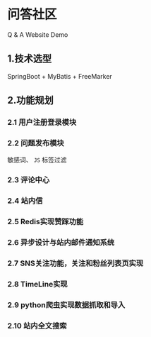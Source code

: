 # 问答社区
Q & A Website Demo

## 1.技术选型
SpringBoot + MyBatis + FreeMarker

## 2.功能规划

### 2.1 用户注册登录模块
### 2.2 问题发布模块
敏感词、 `JS` 标签过滤
### 2.3 评论中心
### 2.4 站内信
### 2.5 Redis实现赞踩功能
### 2.6 异步设计与站内邮件通知系统
### 2.7 SNS关注功能，关注和粉丝列表页实现
### 2.8 TimeLine实现
### 2.9 python爬虫实现数据抓取和导入
### 2.10 站内全文搜索
